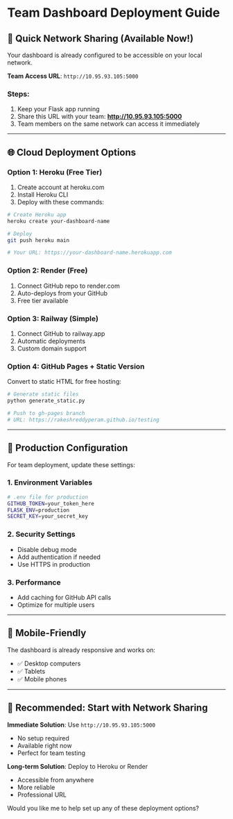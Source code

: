 # Team Dashboard Deployment Guide

## 🚀 Quick Network Sharing (Available Now!)

Your dashboard is already configured to be accessible on your local network.

**Team Access URL**: `http://10.95.93.105:5000`

### Steps:
1. Keep your Flask app running
2. Share this URL with your team: **http://10.95.93.105:5000**
3. Team members on the same network can access it immediately

---

## 🌐 Cloud Deployment Options

### Option 1: Heroku (Free Tier)
1. Create account at heroku.com
2. Install Heroku CLI
3. Deploy with these commands:
```bash
# Create Heroku app
heroku create your-dashboard-name

# Deploy
git push heroku main

# Your URL: https://your-dashboard-name.herokuapp.com
```

### Option 2: Render (Free)
1. Connect GitHub repo to render.com
2. Auto-deploys from your GitHub
3. Free tier available

### Option 3: Railway (Simple)
1. Connect GitHub to railway.app
2. Automatic deployments
3. Custom domain support

### Option 4: GitHub Pages + Static Version
Convert to static HTML for free hosting:
```bash
# Generate static files
python generate_static.py

# Push to gh-pages branch
# URL: https://rakeshreddyperam.github.io/testing
```

---

## 🔧 Production Configuration

For team deployment, update these settings:

### 1. Environment Variables
```bash
# .env file for production
GITHUB_TOKEN=your_token_here
FLASK_ENV=production
SECRET_KEY=your_secret_key
```

### 2. Security Settings
- Disable debug mode
- Add authentication if needed
- Use HTTPS in production

### 3. Performance
- Add caching for GitHub API calls
- Optimize for multiple users

---

## 📱 Mobile-Friendly

The dashboard is already responsive and works on:
- ✅ Desktop computers
- ✅ Tablets
- ✅ Mobile phones

---

## 🎯 Recommended: Start with Network Sharing

**Immediate Solution**: Use `http://10.95.93.105:5000`
- No setup required
- Available right now
- Perfect for team testing

**Long-term Solution**: Deploy to Heroku or Render
- Accessible from anywhere
- More reliable
- Professional URL

Would you like me to help set up any of these deployment options?
